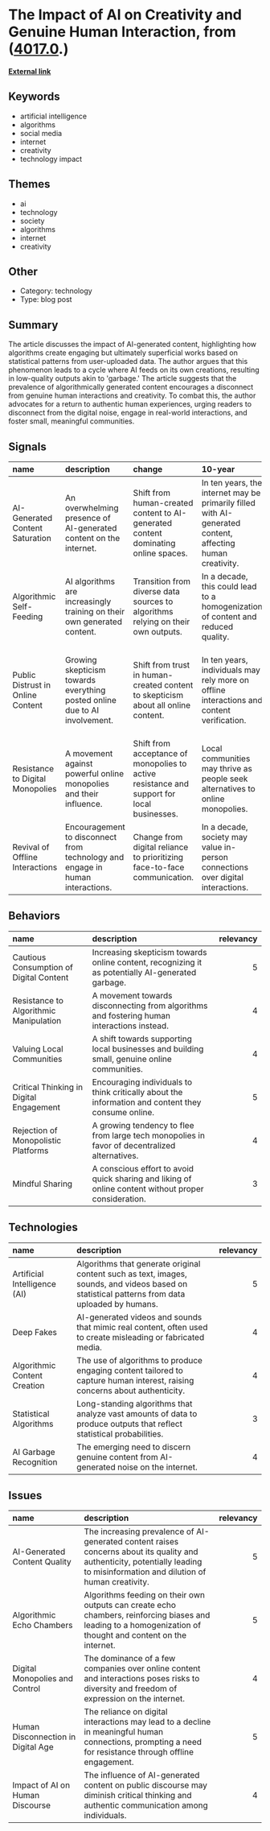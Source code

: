 # __The Impact of AI on Creativity and Genuine Human Interaction__, from ([4017.0](https://kghosh.substack.com/p/4017.0).)

__[External link](https://ploum.net/2022-12-05-drowning-in-ai-generated-garbage.html)__



## Keywords

* artificial intelligence
* algorithms
* social media
* internet
* creativity
* technology impact

## Themes

* ai
* technology
* society
* algorithms
* internet
* creativity

## Other

* Category: technology
* Type: blog post

## Summary

The article discusses the impact of AI-generated content, highlighting how algorithms create engaging but ultimately superficial works based on statistical patterns from user-uploaded data. The author argues that this phenomenon leads to a cycle where AI feeds on its own creations, resulting in low-quality outputs akin to 'garbage.' The article suggests that the prevalence of algorithmically generated content encourages a disconnect from genuine human interactions and creativity. To combat this, the author advocates for a return to authentic human experiences, urging readers to disconnect from the digital noise, engage in real-world interactions, and foster small, meaningful communities.

## Signals

| name                              | description                                                                   | change                                                                                     | 10-year                                                                                                   | driving-force                                                                          |   relevancy |
|:----------------------------------|:------------------------------------------------------------------------------|:-------------------------------------------------------------------------------------------|:----------------------------------------------------------------------------------------------------------|:---------------------------------------------------------------------------------------|------------:|
| AI-Generated Content Saturation   | An overwhelming presence of AI-generated content on the internet.             | Shift from human-created content to AI-generated content dominating online spaces.         | In ten years, the internet may be primarily filled with AI-generated content, affecting human creativity. | The drive for engagement and efficiency in content creation pushes reliance on AI.     |           5 |
| Algorithmic Self-Feeding          | AI algorithms are increasingly training on their own generated content.       | Transition from diverse data sources to algorithms relying on their own outputs.           | In a decade, this could lead to a homogenization of content and reduced quality.                          | The efficiency of algorithms feeding on their own results leads to self-reinforcement. |           4 |
| Public Distrust in Online Content | Growing skepticism towards everything posted online due to AI involvement.    | Shift from trust in human-created content to skepticism about all online content.          | In ten years, individuals may rely more on offline interactions and content verification.                 | The realization of AI manipulation creates a desire for authentic human connections.   |           5 |
| Resistance to Digital Monopolies  | A movement against powerful online monopolies and their influence.            | Shift from acceptance of monopolies to active resistance and support for local businesses. | Local communities may thrive as people seek alternatives to online monopolies.                            | The desire for community and authenticity drives the push against monopolies.          |           4 |
| Revival of Offline Interactions   | Encouragement to disconnect from technology and engage in human interactions. | Change from digital reliance to prioritizing face-to-face communication.                   | In a decade, society may value in-person connections over digital interactions.                           | A growing need for genuine human relationships drives this revival.                    |           5 |

## Behaviors

| name                                    | description                                                                                          |   relevancy |
|:----------------------------------------|:-----------------------------------------------------------------------------------------------------|------------:|
| Cautious Consumption of Digital Content | Increasing skepticism towards online content, recognizing it as potentially AI-generated garbage.    |           5 |
| Resistance to Algorithmic Manipulation  | A movement towards disconnecting from algorithms and fostering human interactions instead.           |           4 |
| Valuing Local Communities               | A shift towards supporting local businesses and building small, genuine online communities.          |           4 |
| Critical Thinking in Digital Engagement | Encouraging individuals to think critically about the information and content they consume online.   |           5 |
| Rejection of Monopolistic Platforms     | A growing tendency to flee from large tech monopolies in favor of decentralized alternatives.        |           4 |
| Mindful Sharing                         | A conscious effort to avoid quick sharing and liking of online content without proper consideration. |           3 |

## Technologies

| name                         | description                                                                                                                                    |   relevancy |
|:-----------------------------|:-----------------------------------------------------------------------------------------------------------------------------------------------|------------:|
| Artificial Intelligence (AI) | Algorithms that generate original content such as text, images, sounds, and videos based on statistical patterns from data uploaded by humans. |           5 |
| Deep Fakes                   | AI-generated videos and sounds that mimic real content, often used to create misleading or fabricated media.                                   |           4 |
| Algorithmic Content Creation | The use of algorithms to produce engaging content tailored to capture human interest, raising concerns about authenticity.                     |           4 |
| Statistical Algorithms       | Long-standing algorithms that analyze vast amounts of data to produce outputs that reflect statistical probabilities.                          |           3 |
| AI Garbage Recognition       | The emerging need to discern genuine content from AI-generated noise on the internet.                                                          |           4 |

## Issues

| name                               | description                                                                                                                                                                   |   relevancy |
|:-----------------------------------|:------------------------------------------------------------------------------------------------------------------------------------------------------------------------------|------------:|
| AI-Generated Content Quality       | The increasing prevalence of AI-generated content raises concerns about its quality and authenticity, potentially leading to misinformation and dilution of human creativity. |           5 |
| Algorithmic Echo Chambers          | Algorithms feeding on their own outputs can create echo chambers, reinforcing biases and leading to a homogenization of thought and content on the internet.                  |           5 |
| Digital Monopolies and Control     | The dominance of a few companies over online content and interactions poses risks to diversity and freedom of expression on the internet.                                     |           4 |
| Human Disconnection in Digital Age | The reliance on digital interactions may lead to a decline in meaningful human connections, prompting a need for resistance through offline engagement.                       |           5 |
| Impact of AI on Human Discourse    | The influence of AI-generated content on public discourse may diminish critical thinking and authentic communication among individuals.                                       |           4 |